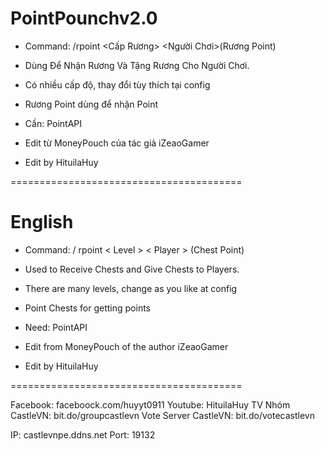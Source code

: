 # PointPounchv2.0

- Command: /rpoint <Cấp Rương> <Người Chơi>(Rương Point)
+ Dùng Để Nhận Rương Và Tặng Rương Cho Người Chơi.

- Có nhiều cấp độ, thay đổi tùy thích tại config
- Rương Point dùng để nhận Point

- Cần: PointAPI
- Edit từ MoneyPouch của tác giả iZeaoGamer
- Edit by HituilaHuy

========================================

# English

- Command: / rpoint < Level > < Player > (Chest Point)
+ Used to Receive Chests and Give Chests to Players.

- There are many levels, change as you like at config
- Point Chests for getting points

- Need: PointAPI
- Edit from MoneyPouch of the author iZeaoGamer
- Edit by HituilaHuy

========================================

Facebook: faceboock.com/huyyt0911
Youtube: HituilaHuy TV
Nhóm CastleVN: bit.do/groupcastlevn
Vote Server CastleVN: bit.do/votecastlevn

IP: castlevnpe.ddns.net
Port: 19132
